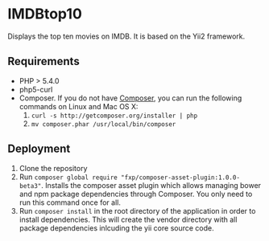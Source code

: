 IMDBtop10
=========

Displays the top ten movies on IMDB. It is based on the Yii2 framework. 

Requirements
------------
- PHP > 5.4.0
- php5-curl  
- Composer. If you do not have [Composer](http://getcomposer.org/), you can run
  the following commands on Linux and Mac OS X:
  1. `curl -s http://getcomposer.org/installer | php`
  2. `mv composer.phar /usr/local/bin/composer`

Deployment
----------
1. Clone the repository 
2. Run `composer global require "fxp/composer-asset-plugin:1.0.0-beta3"`. Installs the composer asset plugin which allows managing
   bower and npm package dependencies through Composer. You only need to run this command once for all. 
3. Run `composer install` in the root directory of the application in order to
   install dependencies. This will create the vendor directory with all
   package dependencies inlcuding the yii core source code.
